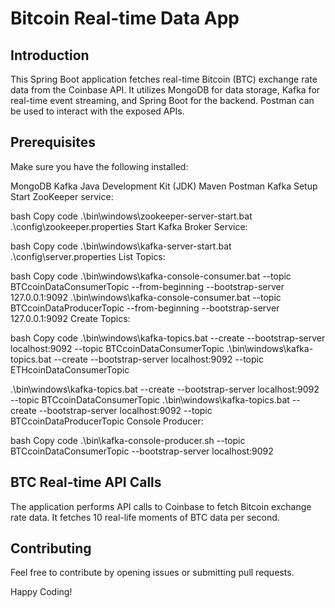 # Bitcoin Real-time Data App
## Introduction
This Spring Boot application fetches real-time Bitcoin (BTC) exchange rate data from the Coinbase API. It utilizes MongoDB for data storage, Kafka for real-time event streaming, and Spring Boot for the backend. Postman can be used to interact with the exposed APIs.

## Prerequisites
Make sure you have the following installed:

MongoDB
Kafka
Java Development Kit (JDK)
Maven
Postman
Kafka Setup
Start ZooKeeper service:

bash
Copy code
.\bin\windows\zookeeper-server-start.bat .\config\zookeeper.properties
Start Kafka Broker Service:

bash
Copy code
.\bin\windows\kafka-server-start.bat .\config\server.properties
List Topics:

bash
Copy code
.\bin\windows\kafka-console-consumer.bat --topic BTCcoinDataConsumerTopic --from-beginning --bootstrap-server 127.0.0.1:9092
.\bin\windows\kafka-console-consumer.bat --topic BTCcoinDataProducerTopic --from-beginning --bootstrap-server 127.0.0.1:9092
Create Topics:

bash
Copy code
.\bin\windows\kafka-topics.bat --create --bootstrap-server localhost:9092 --topic BTCcoinDataConsumerTopic 
.\bin\windows\kafka-topics.bat --create --bootstrap-server localhost:9092 --topic ETHcoinDataConsumerTopic

.\bin\windows\kafka-topics.bat --create --bootstrap-server localhost:9092 --topic BTCcoinDataConsumerTopic
.\bin\windows\kafka-topics.bat --create --bootstrap-server localhost:9092 --topic BTCcoinDataProducerTopic
Console Producer:

bash
Copy code
.\bin\kafka-console-producer.sh --topic BTCcoinDataConsumerTopic --bootstrap-server localhost:9092
## BTC Real-time API Calls
The application performs API calls to Coinbase to fetch Bitcoin exchange rate data. It fetches 10 real-life moments of BTC data per second.

## Contributing
Feel free to contribute by opening issues or submitting pull requests.

Happy Coding!
